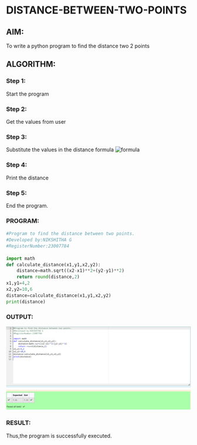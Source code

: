# DISTANCE-BETWEEN-TWO-POINTS

## AIM:
To write a python program to find the distance two 2 points
## ALGORITHM:
### Step 1:
Start the program 
### Step 2: 
Get the values from user
### Step 3: 
Substitute the values in the distance formula  ![formula](/formula.JPG)
### Step 4:
Print the distance 
### Step 5:
End the program. 
### PROGRAM:
```PYTHON
#Program to find the distance between two points.
#Developed by:NIKSHITHA G
#RegisterNumber:23007784

import math
def calculate_distance(x1,y1,x2,y2):
    distance=math.sqrt((x2-x1)**2+(y2-y1)**2)
    return round(distance,2)
x1,y1=4,2
x2,y2=10,6
distance=calculate_distance(x1,y1,x2,y2)
print(distance)
```
  


### OUTPUT:
![output](./distance.png)

### RESULT:
Thus,the program is successfully executed.